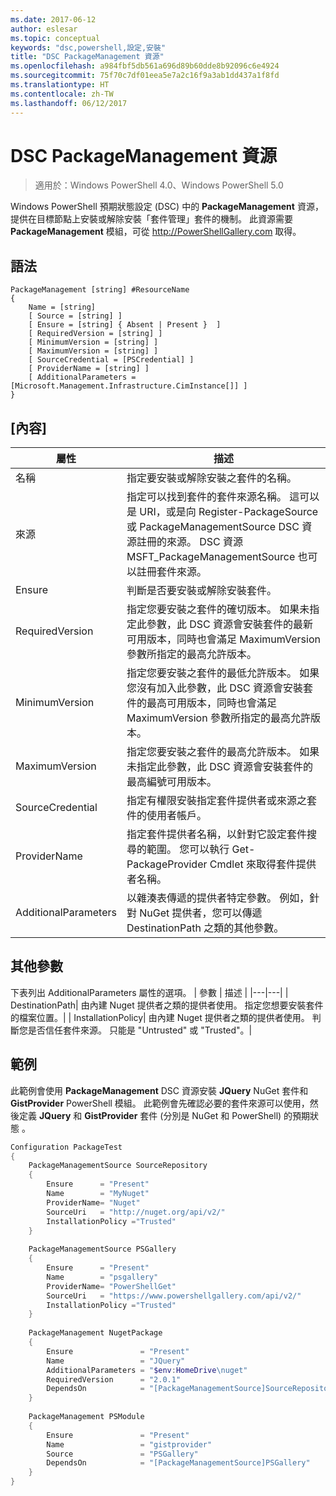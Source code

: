 ```yaml
---
ms.date: 2017-06-12
author: eslesar
ms.topic: conceptual
keywords: "dsc,powershell,設定,安裝"
title: "DSC PackageManagement 資源"
ms.openlocfilehash: a984fbf5db561a696d89b60dde8b92096c6e4924
ms.sourcegitcommit: 75f70c7df01eea5e7a2c16f9a3ab1dd437a1f8fd
ms.translationtype: HT
ms.contentlocale: zh-TW
ms.lasthandoff: 06/12/2017
---
```

<a id="dsc-packagemanagement-resource" class="xliff"></a>
# DSC PackageManagement 資源

> 適用於：Windows PowerShell 4.0、Windows PowerShell 5.0

Windows PowerShell 預期狀態設定 (DSC) 中的 **PackageManagement** 資源，提供在目標節點上安裝或解除安裝「套件管理」套件的機制。 此資源需要 **PackageManagement** 模組，可從 http://PowerShellGallery.com 取得。

<a id="syntax" class="xliff"></a>
## 語法

```
PackageManagement [string] #ResourceName
{
    Name = [string]
    [ Source = [string] ]
    [ Ensure = [string] { Absent | Present }  ]
    [ RequiredVersion = [string] ]
    [ MinimumVersion = [string] ]
    [ MaximumVersion = [string] ]
    [ SourceCredential = [PSCredential] ]
    [ ProviderName = [string] ]
    [ AdditionalParameters = [Microsoft.Management.Infrastructure.CimInstance[]] ]
}
```

<a id="properties" class="xliff"></a>
## [內容]
|  屬性  |  描述   | 
|---|---| 
| 名稱| 指定要安裝或解除安裝之套件的名稱。| 
| 來源| 指定可以找到套件的套件來源名稱。 這可以是 URI，或是向 Register-PackageSource 或 PackageManagementSource DSC 資源註冊的來源。 DSC 資源 MSFT_PackageManagementSource 也可以註冊套件來源。| 
| Ensure| 判斷是否要安裝或解除安裝套件。| 
| RequiredVersion| 指定您要安裝之套件的確切版本。 如果未指定此參數，此 DSC 資源會安裝套件的最新可用版本，同時也會滿足 MaximumVersion 參數所指定的最高允許版本。| 
| MinimumVersion| 指定您要安裝之套件的最低允許版本。 如果您沒有加入此參數，此 DSC 資源會安裝套件的最高可用版本，同時也會滿足 MaximumVersion 參數所指定的最高允許版本。| 
| MaximumVersion| 指定您要安裝之套件的最高允許版本。 如果未指定此參數，此 DSC 資源會安裝套件的最高編號可用版本。| 
| SourceCredential | 指定有權限安裝指定套件提供者或來源之套件的使用者帳戶。| 
| ProviderName| 指定套件提供者名稱，以針對它設定套件搜尋的範圍。 您可以執行 Get-PackageProvider Cmdlet 來取得套件提供者名稱。| 
| AdditionalParameters| 以雜湊表傳遞的提供者特定參數。 例如，針對 NuGet 提供者，您可以傳遞 DestinationPath 之類的其他參數。| 

<a id="additional-parameters" class="xliff"></a>
## 其他參數
下表列出 AdditionalParameters 屬性的選項。
|  參數  | 描述   | 
|---|---|
| DestinationPath| 由內建 Nuget 提供者之類的提供者使用。 指定您想要安裝套件的檔案位置。|
| InstallationPolicy| 由內建 Nuget 提供者之類的提供者使用。 判斷您是否信任套件來源。 只能是 "Untrusted" 或 "Trusted"。|

<a id="example" class="xliff"></a>
## 範例

此範例會使用 **PackageManagement** DSC 資源安裝 **JQuery** NuGet 套件和 **GistProvider** PowerShell 模組。 此範例會先確認必要的套件來源可以使用，然後定義 **JQuery** 和 **GistProvider** 套件 (分別是 NuGet 和 PowerShell) 的預期狀態 。

```powershell
Configuration PackageTest
{    
    PackageManagementSource SourceRepository 
    { 
        Ensure      = "Present" 
        Name        = "MyNuget" 
        ProviderName= "Nuget" 
        SourceUri   = "http://nuget.org/api/v2/"   
        InstallationPolicy ="Trusted" 
    }    
    
    PackageManagementSource PSGallery 
    { 
        Ensure      = "Present" 
        Name        = "psgallery" 
        ProviderName= "PowerShellGet" 
        SourceUri   = "https://www.powershellgallery.com/api/v2/"   
        InstallationPolicy ="Trusted" 
    } 
          
    PackageManagement NugetPackage 
    { 
        Ensure               = "Present"  
        Name                 = "JQuery"
        AdditionalParameters = "$env:HomeDrive\nuget"
        RequiredVersion      = "2.0.1" 
        DependsOn            = "[PackageManagementSource]SourceRepository" 
    }
    
    PackageManagement PSModule 
    { 
        Ensure               = "Present"  
        Name                 = "gistprovider"
        Source               = "PSGallery"
        DependsOn            = "[PackageManagementSource]PSGallery" 
    }
}
```

